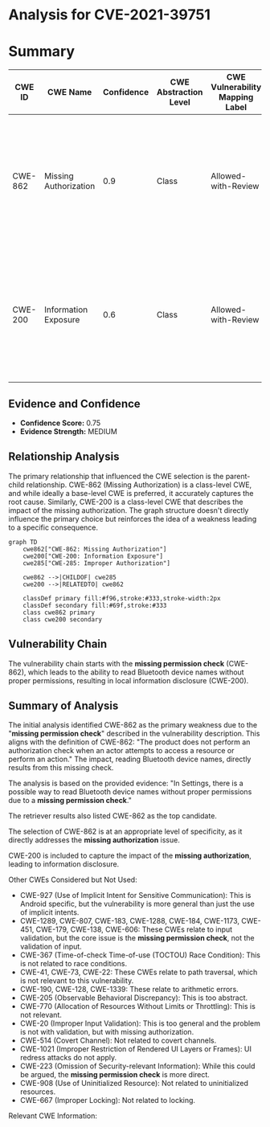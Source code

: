# Analysis for CVE-2021-39751

# Summary
| CWE ID | CWE Name | Confidence | CWE Abstraction Level | CWE Vulnerability Mapping Label | CWE-Vulnerability Mapping Notes |
|---|---|---|---|---|---|
| CWE-862 | Missing Authorization | 0.9 | Class | Allowed-with-Review | Primary CWE. The product does not perform an authorization check when an actor attempts to access a resource or perform an action. |
| CWE-200 | Information Exposure | 0.6 | Class | Allowed-with-Review | Secondary CWE. The product exposes sensitive information to an actor that is not explicitly authorized to have access to that information. |

## Evidence and Confidence

*   **Confidence Score:** 0.75
*   **Evidence Strength:** MEDIUM

## Relationship Analysis
The primary relationship that influenced the CWE selection is the parent-child relationship. CWE-862 (Missing Authorization) is a class-level CWE, and while ideally a base-level CWE is preferred, it accurately captures the root cause. Similarly, CWE-200 is a class-level CWE that describes the impact of the missing authorization. The graph structure doesn't directly influence the primary choice but reinforces the idea of a weakness leading to a specific consequence.

```mermaid
graph TD
    cwe862["CWE-862: Missing Authorization"]
    cwe200["CWE-200: Information Exposure"]
    cwe285["CWE-285: Improper Authorization"]
    
    cwe862 -->|CHILDOF| cwe285
    cwe200 -->|RELATEDTO| cwe862

    classDef primary fill:#f96,stroke:#333,stroke-width:2px
    classDef secondary fill:#69f,stroke:#333
    class cwe862 primary
    class cwe200 secondary
```

## Vulnerability Chain
The vulnerability chain starts with the **missing permission check** (CWE-862), which leads to the ability to read Bluetooth device names without proper permissions, resulting in local information disclosure (CWE-200).

## Summary of Analysis
The initial analysis identified CWE-862 as the primary weakness due to the "**missing permission check**" described in the vulnerability description. This aligns with the definition of CWE-862: "The product does not perform an authorization check when an actor attempts to access a resource or perform an action." The impact, reading Bluetooth device names, directly results from this missing check.

The analysis is based on the provided evidence: "In Settings, there is a possible way to read Bluetooth device names without proper permissions due to a **missing permission check**."

The retriever results also listed CWE-862 as the top candidate.

The selection of CWE-862 is at an appropriate level of specificity, as it directly addresses the **missing authorization** issue.

CWE-200 is included to capture the impact of the **missing authorization**, leading to information disclosure.

Other CWEs Considered but Not Used:

*   CWE-927 (Use of Implicit Intent for Sensitive Communication): This is Android specific, but the vulnerability is more general than just the use of implicit intents.
*   CWE-1289, CWE-807, CWE-183, CWE-1288, CWE-184, CWE-1173, CWE-451, CWE-179, CWE-138, CWE-606: These CWEs relate to input validation, but the core issue is the **missing permission check**, not the validation of input.
*   CWE-367 (Time-of-check Time-of-use (TOCTOU) Race Condition): This is not related to race conditions.
*   CWE-41, CWE-73, CWE-22: These CWEs relate to path traversal, which is not relevant to this vulnerability.
*   CWE-190, CWE-128, CWE-1339: These relate to arithmetic errors.
*   CWE-205 (Observable Behavioral Discrepancy): This is too abstract.
*   CWE-770 (Allocation of Resources Without Limits or Throttling): This is not relevant.
*    CWE-20 (Improper Input Validation): This is too general and the problem is not with validation, but with missing authorization.
*   CWE-514 (Covert Channel): Not related to covert channels.
*   CWE-1021 (Improper Restriction of Rendered UI Layers or Frames): UI redress attacks do not apply.
*   CWE-223 (Omission of Security-relevant Information): While this could be argued, the **missing permission check** is more direct.
*   CWE-908 (Use of Uninitialized Resource): Not related to uninitialized resources.
*   CWE-667 (Improper Locking): Not related to locking.

Relevant CWE Information: